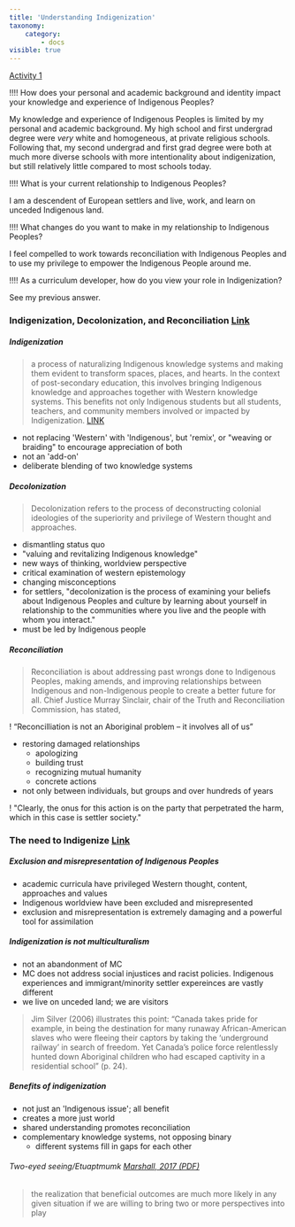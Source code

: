 ```yaml
---
title: 'Understanding Indigenization'
taxonomy:
    category:
        - docs
visible: true
---
```


[Activity 1](https://opentextbc.ca/indigenizationcurriculumdevelopers/chapter/chapter-1/)

!!!! How does your personal and academic background and identity impact your knowledge and experience of Indigenous Peoples?

My knowledge and experience of Indigenous Peoples is limited by my personal and academic background. My high school and first undergrad degree were *very* white and homogeneous, at private religious schools. Following that, my second undergrad and first grad degree were both at much more diverse schools with more intentionality about indigenization, but still relatively little compared to most schools today.

!!!! What is your current relationship to Indigenous Peoples?

I am a descendent of European settlers and live, work, and learn on unceded Indigenous land.

!!!! What changes do you want to make in my relationship to Indigenous Peoples?

I feel compelled to work towards reconciliation with Indigenous Peoples and to use my privilege to empower the Indigenous People around me.

!!!! As a curriculum developer, how do you view your role in Indigenization?

See my previous answer.

### Indigenization, Decolonization, and Reconciliation [Link](https://opentextbc.ca/indigenizationcurriculumdevelopers/chapter/indigenization-decolonization-and-reconciliation/)

##### Indigenization
> a process of naturalizing Indigenous knowledge systems and making them evident to transform spaces, places, and hearts. In the context of post-secondary education, this involves bringing Indigenous knowledge and approaches together with Western knowledge systems. This benefits not only Indigenous students but all students, teachers, and community members involved or impacted by Indigenization. [LINK](https://opentextbc.ca/indigenizationcurriculumdevelopers/chapter/indigenization-decolonization-and-reconciliation/)

- not replacing 'Western' with 'Indigenous', but 'remix', or "weaving or braiding" to encourage appreciation of both
- not an 'add-on'
- deliberate blending of two knowledge systems

##### Decolonization
> Decolonization refers to the process of deconstructing colonial ideologies of the superiority and privilege of Western thought and approaches.

- dismantling status quo
- "valuing and revitalizing Indigenous knowledge"
- new ways of thinking, worldview perspective
- critical examination of western epistemology
- changing misconceptions
- for settlers, "decolonization is the process of examining your beliefs about Indigenous Peoples and culture by learning about yourself in relationship to the communities where you live and the people with whom you interact."
- must be led by Indigenous people

##### Reconciliation
> Reconciliation is about addressing past wrongs done to Indigenous Peoples, making amends, and improving relationships between Indigenous and non-Indigenous people to create a better future for all. Chief Justice Murray Sinclair, chair of the Truth and Reconciliation Commission, has stated,

! “Reconcilliation is not an Aboriginal problem – it involves all of us”

- restoring damaged relationships
  - apologizing
  - building trust
  - recognizing mutual humanity
  - concrete actions
- not only between individuals, but groups and over hundreds of years

! "Clearly, the onus for this action is on the party that perpetrated the harm, which in this case is settler society."

### The need to Indigenize [Link](https://opentextbc.ca/indigenizationcurriculumdevelopers/chapter/the-need-to-indigenize/)

##### Exclusion and misrepresentation of Indigenous Peoples

- academic curricula have privileged Western thought, content, approaches and values
- Indigenous worldview have been excluded and misrepresented
- exclusion and misrepresentation is extremely damaging and a powerful tool for assimilation

##### Indigenization is not multiculturalism

- not an abandonment of MC
- MC does not address social injustices and racist policies. Indigenous experiences and immigrant/minority settler expereinces are vastly different
- we live on unceded land; we are visitors

> Jim Silver (2006) illustrates this point: “Canada takes pride for example, in being the destination for many runaway African-American slaves who were fleeing their captors by taking the ‘underground railway’ in search of freedom. Yet Canada’s police force relentlessly hunted down Aboriginal children who had escaped captivity in a residential school” (p. 24).

##### Benefits of indigenization
- not just an 'Indigenous issue'; all benefit
- creates a more just world
- shared understanding promotes reconciliation
- complementary knowledge systems, not opposing binary
  - different systems fill in gaps for each other

###### Two-eyed seeing/*Etuaptmumk* [Marshall, 2017 (PDF)](http://www.integrativescience.ca/uploads/files/Two-Eyed%20Seeing-AMarshall-Thinkers%20Lodge2017(1).pdf)
> the realization that beneficial outcomes are much more likely in any given situation if we are willing to bring two or more perspectives into play
